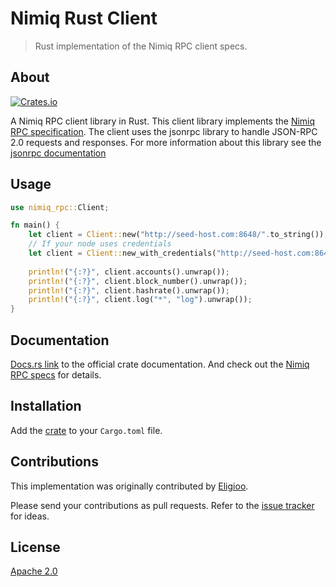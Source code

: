 # Nimiq Rust Client

> Rust implementation of the Nimiq RPC client specs.

## About
[![Crates.io](https://img.shields.io/crates/v/nimiq_rpc.svg)](https://crates.io/crates/nimiq_rpc)

A Nimiq RPC client library in Rust. This client library implements the [Nimiq RPC specification](https://github.com/nimiq/core-js/wiki/JSON-RPC-API). The client uses the jsonrpc library to handle JSON-RPC 2.0 requests and responses. For more information about this library see the [jsonrpc documentation](https://docs.rs/jsonrpc/0.11.0/jsonrpc/)

## Usage

``` rust
use nimiq_rpc::Client;

fn main() {
	let client = Client::new("http://seed-host.com:8648/".to_string());
	// If your node uses credentials
	let client = Client::new_with_credentials("http://seed-host.com:8648/".to_string(), "user".to_string(), "password".to_string());
	
	println!("{:?}", client.accounts().unwrap());
	println!("{:?}", client.block_number().unwrap());
	println!("{:?}", client.hashrate().unwrap());
	println!("{:?}", client.log("*", "log").unwrap());
}
```

## Documentation

[Docs.rs link](https://docs.rs/nimiq_rpc) to the official crate documentation. And check out the [Nimiq RPC specs](https://github.com/nimiq/core-js/wiki/JSON-RPC-API) for details.

## Installation

Add the [crate](https://crates.io/crates/nimiq_rpc) to your `Cargo.toml` file.

## Contributions

This implementation was originally contributed by [Eligioo](https://github.com/eligioo/).

Please send your contributions as pull requests.
Refer to the [issue tracker](https://github.com/nimiq-community/rust-client/issues) for ideas.

## License

[Apache 2.0](LICENSE.md)
